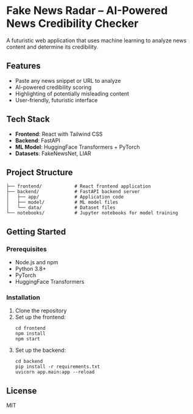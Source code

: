 # Fake News Radar – AI-Powered News Credibility Checker

A futuristic web application that uses machine learning to analyze news content and determine its credibility.

## Features

- Paste any news snippet or URL to analyze
- AI-powered credibility scoring
- Highlighting of potentially misleading content
- User-friendly, futuristic interface

## Tech Stack

- **Frontend**: React with Tailwind CSS
- **Backend**: FastAPI
- **ML Model**: HuggingFace Transformers + PyTorch
- **Datasets**: FakeNewsNet, LIAR

## Project Structure

```
├── frontend/            # React frontend application
├── backend/             # FastAPI backend server
│   ├── app/             # Application code
│   ├── model/           # ML model files
│   └── data/            # Dataset files
└── notebooks/           # Jupyter notebooks for model training
```

## Getting Started

### Prerequisites

- Node.js and npm
- Python 3.8+
- PyTorch
- HuggingFace Transformers

### Installation

1. Clone the repository
2. Set up the frontend:
   ```
   cd frontend
   npm install
   npm start
   ```
3. Set up the backend:
   ```
   cd backend
   pip install -r requirements.txt
   uvicorn app.main:app --reload
   ```

## License

MIT